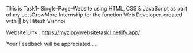 This is Task1- Single-Page-Website using HTML, CSS & JavaScript as part of my LetsGrowMore Internship for the function Web Developer. 
created with 💖 by Hitesh Vishnoi

Website Link : https://myzippywebsitetask1.netlify.app/

Your Feedback will be appreciated.....
